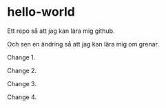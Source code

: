 # hello-world
Ett repo så att jag kan lära mig github.

Och sen en ändring så att jag kan lära mig om grenar.

Change 1.

Change 2.

Change 3.

Change 4.
